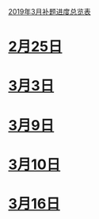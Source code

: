 
[2019年3月补题进度总览表]()

# [2月25日](https://codeforces.com/group/wmhDiB5PTN/contest/236500) 

# [3月3日](https://codeforces.com/group/wmhDiB5PTN/contest/239627)

# [3月9日](https://codeforces.com/group/wmhDiB5PTN/contest/239623)

# [3月10日](https://codeforces.com/group/wmhDiB5PTN/contest/240074)

# [3月16日](https://codeforces.com/group/wmhDiB5PTN/contest/240683) 
